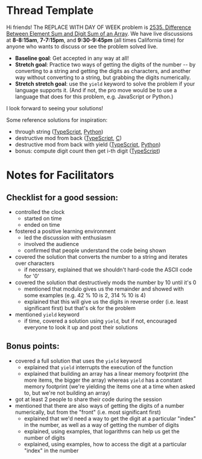 # Thread Template

Hi friends! The REPLACE WITH DAY OF WEEK problem is [2535. Difference Between Element Sum and Digit Sum of an Array](https://leetcode.com/problems/difference-between-element-sum-and-digit-sum-of-an-array/). We have live discussions at **8-8:15am**, **7-7:15pm**, and **9:30-9:45pm** (all times California time) for anyone who wants to discuss or see the problem solved live.

* **Baseline goal**: Get accepted in any way at all!
* **Stretch goal**: Practice two ways of getting the digits of the number -- by converting to a string and getting the digits as characters, and another way without converting to a string, but grabbing the digits numerically.
* **Stretch stretch goal**:  use the `yield` keyword to solve the problem if your language supports it. (And if not, the pro move would be to use a language that does for this problem, e.g. JavaScript or Python.)

I look forward to seeing your solutions! 

Some reference solutions for inspiration:
* through string ([TypeScript](https://leetcode.com/problems/difference-between-element-sum-and-digit-sum-of-an-array/submissions/1047023386/), [Python](https://leetcode.com/problems/difference-between-element-sum-and-digit-sum-of-an-array/submissions/1047025849/))
* destructive mod from back ([TypeScript](https://leetcode.com/problems/difference-between-element-sum-and-digit-sum-of-an-array/submissions/1047023068/), [C](https://leetcode.com/problems/difference-between-element-sum-and-digit-sum-of-an-array/submissions/1047028555/))
* destructive mod from back with yield ([TypeScript](https://leetcode.com/problems/difference-between-element-sum-and-digit-sum-of-an-array/submissions/1047023068/), [Python](https://leetcode.com/problems/difference-between-element-sum-and-digit-sum-of-an-array/submissions/1047026040/))
* bonus: compute digit count then get i-th digit ([TypeScript](https://leetcode.com/problems/difference-between-element-sum-and-digit-sum-of-an-array/submissions/1047030831/))

# Notes for Facilitators

## Checklist for a good session:

* controlled the clock
  * started on time
  * ended on time
* fostered a positive learning environment
  * led the discussion with enthusiasm
  * involved the audience
  * confirmed that people understand the code being shown
* covered the solution that converts the number to a string and iterates over characters
  * if necessary, explained that we shouldn't hard-code the ASCII code for '0'
* covered the solution that destructively mods the number by 10 until it's 0
  * mentioned that modulo gives us the remainder and showed with some examples (e.g. 42 % 10 is 2, 314 % 10 is 4)
  * explained that this will give us the digits in reverse order (i.e. least significant first) but that's ok for the problem
* mentioned `yield` keyword
  * if time, covered a solution using `yield`, but if not, encouraged everyone to look it up and post their solutions

## Bonus points:

* covered a full solution that uses the `yield` keyword
  * explained that `yield` interrupts the execution of the function
  * explained that building an array has a linear memory footprint (the more items, the bigger the array) whereas `yield` has a constant memory footprint (we're yielding the items one at a time when asked to, but we're not building an array)
* got at least 2 people to share their code during the session
* mentioned that there are also ways of getting the digits of a number numerically, but from the "front" (i.e. most significant first)
  * explained that we'd need a way to get the digit at a particular "index" in the number, as well as a way of getting the number of digits
  * explained, using examples, that logarithms can help us get the number of digits
  * explained, using examples, how to access the digit at a particular "index" in the number
